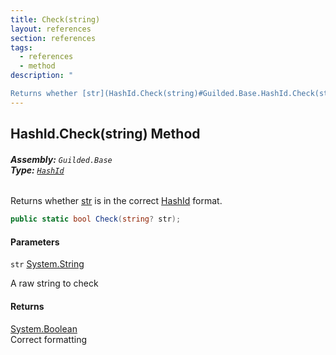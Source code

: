```yaml
---
title: Check(string)
layout: references
section: references
tags:
  - references
  - method
description: "

Returns whether [str](HashId.Check(string)#Guilded.Base.HashId.Check(string).str 'Guilded.Base.HashId.Check(string).str') is in the correct [HashId](HashId 'Guilded.Base.HashId') format."
---
```


## HashId.Check(string) Method
###### **Assembly:** `Guilded.Base`<br/>**Type:** [`HashId`](HashId 'Guilded.Base.HashId')

Returns whether [str](HashId.Check(string)#Guilded.Base.HashId.Check(string).str 'Guilded.Base.HashId.Check(string).str') is in the correct [HashId](HashId 'Guilded.Base.HashId') format.

```csharp
public static bool Check(string? str);
```
#### Parameters

<a name='Guilded.Base.HashId.Check(string).str'></a>

`str` [System.String](https://docs.microsoft.com/en-us/dotnet/api/System.String 'System.String')

A raw string to check

#### Returns
[System.Boolean](https://docs.microsoft.com/en-us/dotnet/api/System.Boolean 'System.Boolean')  
Correct formatting